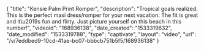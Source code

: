 {
    "title": "Kensie Palm Print Romper",
    "description": "Tropical goals realized. This is the perfect maxi dress\/romper for your next vacation. The fit is great and it\u2019s fun and flirty. Just picture yourself on this beach in this number!",
    "videoid": "168936138",
    "date_created": "1533319632",
    "date_modified": "1533319788",
    "type": "captivate",
    "layout": "video",
    "url": "\/v\/7eddbed9-10cd-41ae-bc07-bbbcb751b5f5\/168936138"
}
